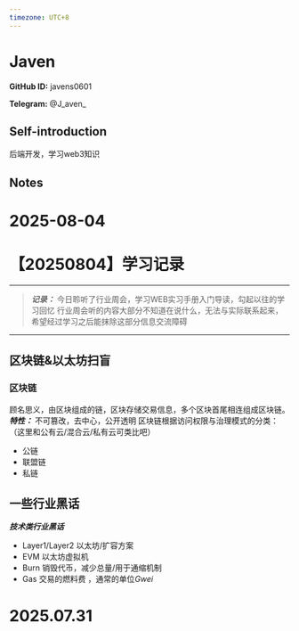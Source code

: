 ```yaml
---
timezone: UTC+8
---
```


# Javen

**GitHub ID:** javens0601

**Telegram:** @J_aven_

## Self-introduction

后端开发，学习web3知识

## Notes

<!-- Content_START -->
# 2025-08-04

# 【20250804】学习记录
--- 
> ***记录：*** 今日聆听了行业周会，学习WEB实习手册入门导读，勾起以往的学习回忆
行业周会听的内容大部分不知道在说什么，无法与实际联系起来，希望经过学习之后能抹除这部分信息交流障碍
--- 
## 区块链&以太坊扫盲
### 区块链
顾名思义，由区块组成的链，区块存储交易信息，多个区块首尾相连组成区块链。  
***特性：*** 不可篡改，去中心，公开透明
区块链根据访问权限与治理模式的分类：（这里和公有云/混合云/私有云可类比吧）
- 公链
- 联盟链
- 私链


## 一些行业黑话
 ***技术类行业黑话***
- Layer1/Layer2 以太坊/扩容方案
- EVM 以太坊虚拟机
- Burn 销毁代币，减少总量/用于通缩机制
- Gas 交易的燃料费 ，通常的单位*Gwei*


# 2025.07.31


<!-- Content_END -->

